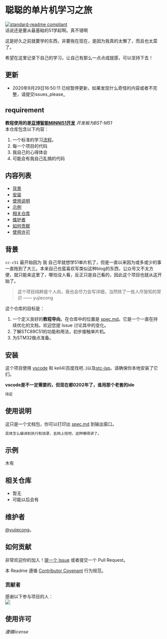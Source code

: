 # 聪聪的单片机学习之旅

[![standard-readme compliant](https://img.shields.io/badge/readme%20style-standard-brightgreen.svg?style=flat-square)](https://github.com/yujiecong/cc-c51-learning)  
话说还是要从最基础的51学起啊。真不错啊  

这是好久之前就要学的东西，非要拖在现在，是因为我真的太懒了，而且也太菜了。

希望在这里记录下自己的学习，让自己有那么一点点成就感，可以坚持下去！  
## 更新
- 2020年9月29日16:50:11 已经暂停更新，如果发现什么奇怪的内容或者不完整，请提交issues_please_
## requirement
__教程使用的是[亚博智能MINNI51开发](https://www.yahboom.com/study/m51)__
_开发板为BST-M51_  
本仓库包含以下内容：

1. 一个标准的学习[流程](spec.md)。
2. 每一个项目的代码
3. 我自己的心得体会
4. 可能会有我自己乱搞的代码

## 内容列表

- [背景](#背景)
- [安装](#安装)
- [使用说明](#使用说明)
- [示例](#示例)
- [相关仓库](#相关仓库)
- [维护者](#维护者)
- [如何贡献](#如何贡献)
- [使用许可](#使用许可)

## 背景

`cc-c51` 最开始因为 我 自己早就想学51单片机了，但是一直以来因为或多或少的事一直拖到了大三。本来自己也蛮喜欢写类似这种blog的东西，公众号又不太方便，就只能来这里了，哪怕没人看，反正只是自己看的，因此这个项目也就从这开始了。

> 这个项目纯粹是个人向，我也会尽力会写详细，当然除了一些人尽皆知的常识
—— yujiecong

这个仓库的目标是：

1. 一个定义良好的**教程导向**。在仓库中的位置是 [spec.md](spec.md)。它是一个一直在持续优化的文档，欢迎您提 Issue 讨论其中的变化。
2. 了解STC89C51的功能和用法，初步接触单片机。
3. 为STM32做点准备。

## 安装

这个项目使用 [vscode](https://code.visualstudio.com/) 和 keil4(百度找吧..)以及[stc-isp](http://www.pc6.com/softview/SoftView_66617.html)。请确保你本地安装了它们。  

__vscode是不一定需要的，但现在都0202年了，谁用那个老套的ide__
```sh
待定
```

## 使用说明

这只是一个文档包，你可以打印出 [spec.md](spec.md) 到输出窗口。

```sh
具体怎么编译到执行和烧录，去网上找吧，这种懒得讲了。
```


## 示例

木有

## 相关仓库

- 暂无
- 可能以后会有

## 维护者

[@yujiecong](https://github.com/yujiecong)。

## 如何贡献

非常欢迎你的加入！[提一个 Issue](https://github.com/yujiecong/cc-c51-learning/issues/new) 或者提交一个 Pull Request。


本 Readme 遵循 [Contributor Covenant](http://contributor-covenant.org/version/1/3/0/) 行为规范。

### 贡献者

感谢以下参与项目的人：  
<a href="graphs/contributors"><img src="https://avatars2.githubusercontent.com/u/44287052?s=60&amp;v=4" /></a>


## 使用许可
_遵循license_

